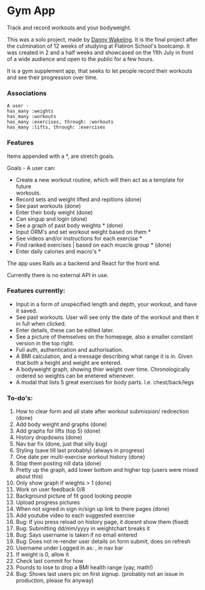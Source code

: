 <h1> Gym App </h1>
<p>Track and record workouts and your bodyweight.

This was a solo project, made by <a href="https://www.linkedin.com/in/danny-wakeling1/">Danny Wakeling</a>. It is the final project after the culmination of 12 weeks of studying at Flatiron School's bootcamp. It was created in 2 and a half weeks and showcased on the 11th July in front of a wide audience and open to the public for a few hours.


It is a gym supplement app, that seeks to let people record their workouts and see their progression over time.</p>


<h3> Associations </h3> 

    A user -
    has_many :weights
    has_many :workouts
    has_many :exercises, through: :workouts
    has_many :lifts, through: :exercises

<h3> Features </h3>
<p> Items appended with a *, are stretch goals. 

Goals - A user can:</p>
<ul>
    <li>Create a new workout routine, which will then act as a template for future </li>workouts.
    <li>Record sets and weight lifted and repitions (done)</li>
    <li>See past workouts (done)</li>
    <li>Enter their body weight (done)</li>
    <li>Can singup and login (done)</li>
    <li>See a graph of past body weights * (done)</li>
    <li>Input ORM's and set workout weight based on them *</li>
    <li>See videos and/or instructions for each exercise *</li>
    <li>Find ranked exercises | based on each muscle group * (done)</li>
    <li>Enter daily calories and macro's *</li>
</ul>

<p> The app uses Rails as a backend and React for the front end. 

Currently there is no external API in use. </p>

<h3> Features currently: </h3>
<ul>
    <li> Input in a form of unspecified length and depth, your workout, and have it saved. </li>
    <li>See past workouts. User will see only the date of the workout and then it in full when clicked.</li>
    <li>Enter details, these can be edited later. </li>
    <li>See a picture of themselves on the homepage, also a smaller constant version in the top right.</li>
    <li>Full auth, authentication and authorisation. </li>
    <li>A BMI calculation, and a message describing what range it is in. Given that both a height and weight are entered.</li>
    <li>A bodyweight graph, showing thier weight over time. Chronologically ordered so weights can be enetered whenever.</li>
    <li>A modal that lists 5 great exercises for body parts. I.e. chest/back/legs </li>
</ul>

<h3> To-do's: </h3>
<ol>
    <li> How to clear form and all state after workout submission/ redirection (done)</li>
    <li> Add body weight and graphs (done) </li>
    <li> Add graphs for lifts (top 5) (done)</li>
    <li> History dropdowns (done)</li>
    <li> Nav bar fix (done, just that silly bug)</li>
    <li> Styling (save till last probably) (always in progress)</li>
    <li> One date per multi-exercise workout history (done)</li>
    <li> Stop them posting nill data (done)</li>
    <li> Pretty up the graph, add lower bottom and higher top (users were mixed about this)</li>
    <li> Only show graph if wieghts > 1 (done)</li>
    <li> Work on user feedback 0/8</li>
    <li> Background picture of fit good looking people</li>
    <li> Upload progress pictures</li>
    <li> When not signed in sign in/sign up link to there pages (done)</li>
    <li> Add youtube video to each suggested exercise</li>
    <li>Bug: If you press reload on history page, it doesnt show them (fixed)</li>
    <li>Bug: Submitting dd/mm/yyyy in weightchart breaks it</li>
    <li>Bug: Says username is taken if no email entered</li>
    <li>Bug: Does not re-render user details on form submit, does on refresh</li>
    <li>Username under Logged in as: , in nav bar</li>
    <li>If weight is 0, allow it</li>
    <li>Check last commit for how </li>
    <li>Pounds to lose to drop a BMI health range (yay, math!)</li>
    <li>Bug: Shows last users pic on first signup. (probably not an issue in production, please fix anyway) </li>
</ol>